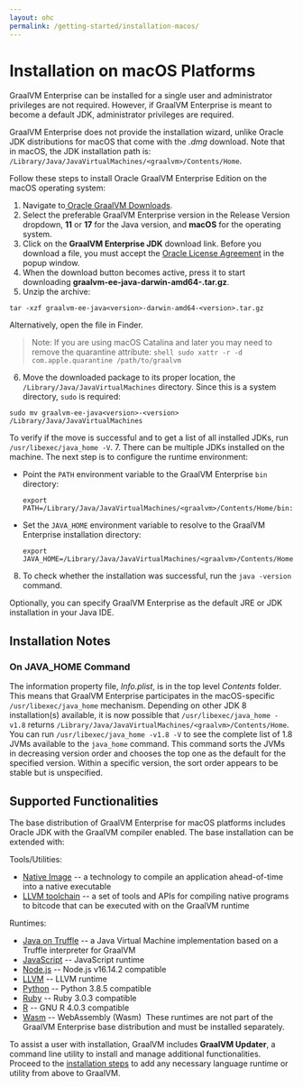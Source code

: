 ```yaml
---
layout: ohc
permalink: /getting-started/installation-macos/
---
```


# Installation on macOS Platforms

GraalVM Enterprise can be installed for a single user and administrator privileges are not required. However, if GraalVM Enterprise is meant to become a default JDK, administrator privileges are required.

GraalVM Enterprise does not provide the installation wizard, unlike Oracle JDK distributions for macOS that come with the _.dmg_ download.
Note that in macOS, the JDK installation path is: `/Library/Java/JavaVirtualMachines/<graalvm>/Contents/Home`.

Follow these steps to install Oracle GraalVM Enterprise Edition on the macOS operating system:

1. Navigate to[ Oracle GraalVM Downloads](https://www.oracle.com/downloads/graalvm-downloads.html).
2. Select the preferable GraalVM Enterprise version in the Release Version dropdown, **11** or **17** for the Java version, and **macOS** for the operating system.
3. Click on the **GraalVM Enterprise JDK** download link. Before you download a file, you must accept the [Oracle License Agreement](https://www.oracle.com/downloads/licenses/graalvm-otn-license.html) in the popup window.
4. When the download button becomes active, press it to start downloading **graalvm-ee-java<version>-darwin-amd64-<version>.tar.gz**.
5. Unzip the archive:
  ```shell
  tar -xzf graalvm-ee-java<version>-darwin-amd64-<version>.tar.gz
  ```
  Alternatively, open the file in Finder.
  > Note: If you are using macOS Catalina and later you may need to remove the quarantine attribute:
    ```shell
    sudo xattr -r -d com.apple.quarantine /path/to/graalvm
    ```

6. Move the downloaded package to its proper location, the `/Library/Java/JavaVirtualMachines` directory. Since this is a system directory, `sudo` is required:
  ```shell
  sudo mv graalvm-ee-java<version>-<version> /Library/Java/JavaVirtualMachines
  ```
To verify if the move is successful and to get a list of all installed JDKs, run `/usr/libexec/java_home -V`.
7. There can be multiple JDKs installed on the machine. The next step is to configure the runtime environment:
  - Point the `PATH` environment variable to the GraalVM Enterprise `bin` directory:
    ```shell
    export PATH=/Library/Java/JavaVirtualMachines/<graalvm>/Contents/Home/bin:$PATH
    ```
  - Set the `JAVA_HOME` environment variable to resolve to the GraalVM Enterprise installation directory:
    ```shell
    export JAVA_HOME=/Library/Java/JavaVirtualMachines/<graalvm>/Contents/Home
    ```
8. To check whether the installation was successful, run the `java -version` command.

Optionally, you can specify GraalVM Enterprise as the default JRE or JDK installation in your Java IDE.

## Installation Notes

### On JAVA_HOME Command
The information property file, _Info.plist_, is in the top level _Contents_ folder.
This means that GraalVM Enterprise participates in the macOS-specific `/usr/libexec/java_home` mechanism. Depending on other JDK 8 installation(s) available, it is now possible that `/usr/libexec/java_home -v1.8` returns `/Library/Java/JavaVirtualMachines/<graalvm>/Contents/Home`.
You can run `/usr/libexec/java_home -v1.8 -V` to see the complete list of 1.8 JVMs available to the `java_home` command. This command sorts the JVMs in decreasing version order and chooses the top one as the default for the specified version.
Within a specific version, the sort order appears to be stable but is unspecified.

## Supported Functionalities

The base distribution of GraalVM Enterprise for macOS platforms includes Oracle JDK with the GraalVM compiler enabled.
The base installation can be extended with:

Tools/Utilities:
* [Native Image](../../reference-manual/native-image/README.md) -- a technology to compile an application ahead-of-time into a native executable
* [LLVM toolchain](../../reference-manual/llvm/Compiling.md#llvm-toolchain-for-compiling-cc) --  a set of tools and APIs for compiling native programs to bitcode that can be executed with on the GraalVM runtime

Runtimes:
* [Java on Truffle](../../reference-manual/java-on-truffle/README.md) -- a Java Virtual Machine implementation based on a Truffle interpreter for GraalVM
* [JavaScript](../../reference-manual/js/README.md) -- JavaScript runtime
* [Node.js](../../reference-manual/js/NodeJS.md) -- Node.js v16.14.2 compatible
* [LLVM](../../reference-manual/llvm/README.md) -- LLVM runtime
* [Python](../../reference-manual/python/README.md) -- Python 3.8.5 compatible
* [Ruby](../../reference-manual/ruby/README.md) -- Ruby 3.0.3 compatible
* [R](/../../reference-manual/r/README.md) -- GNU R 4.0.3 compatible
* [Wasm](../../reference-manual/wasm/README.md) -- WebAssembly (Wasm)
​
These runtimes are not part of the GraalVM Enterprise base distribution and must be installed separately.

To assist a user with installation, GraalVM includes **GraalVM Updater**, a command line utility to install and manage additional functionalities.
Proceed to the [installation steps](../../reference-manual/graalvm-updater.md#component-installation) to add any necessary language runtime or utility from above to GraalVM.
